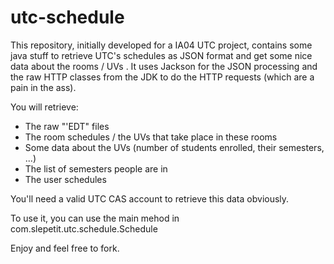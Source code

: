 utc-schedule
============

This repository, initially developed for a IA04 UTC project, contains some java stuff to retrieve UTC's schedules as JSON format and get some nice data about the rooms / UVs . It uses Jackson for the JSON processing and the raw HTTP classes from the JDK to do the HTTP requests (which are a pain in the ass).

You will retrieve:

* The raw "'EDT" files
* The room schedules / the UVs that take place in these rooms
* Some data about the UVs (number of students enrolled, their semesters, ...)
* The list of semesters people are in 
* The user schedules

You'll need a valid UTC CAS account to retrieve this data obviously.

To use it, you can use the main mehod in com.slepetit.utc.schedule.Schedule

Enjoy and feel free to fork.